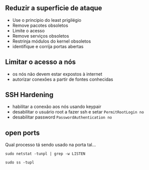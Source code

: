 ## Reduzir a superficie de ataque

- Use o principio do least prigilégio
- Remove pacotes obsoletos 
- Limite o acesso
- Remove serviços obsoletos
- Restrinja  módulos do kernel obsoletos
- identifique e corrija portas abertas

## Limitar o acesso a nós
- os nós não devem estar expostos à internet
- autorizar conexões a partir de fontes conhecidas

## SSH Hardening

- habilitar a conexão aos nós usando keypair
- desabilitar o usuário root a fazer ssh e setar `PermitRootLogin no`
- desabilitar password `PasswordAuthentication no`

## open ports

Qual processo tá sendo usado na porta tal...

```shell title:"Lista todas as portas abertas, bem como o processo associado"
sudo netstat -tunpl | grep -w LISTEN
```


```shell
sudo ss -tupl
```